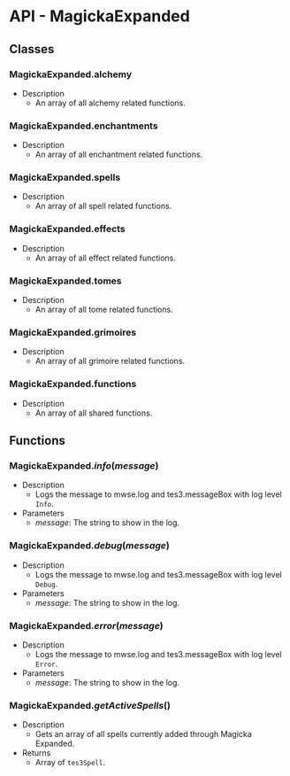 # API - MagickaExpanded  
## Classes
### MagickaExpanded.**alchemy**
   * Description
      * An array of all alchemy related functions.


### MagickaExpanded.**enchantments**
   * Description
      * An array of all enchantment related functions.


### MagickaExpanded.**spells**
   * Description
      * An array of all spell related functions.


### MagickaExpanded.**effects**
   * Description
      * An array of all effect related functions.


### MagickaExpanded.**tomes**
   * Description
      * An array of all tome related functions.


### MagickaExpanded.**grimoires**
   * Description
      * An array of all grimoire related functions.


### MagickaExpanded.**functions**
   * Description
      * An array of all shared functions.
      
## Functions
### MagickaExpanded.*info*(*message*)
   * Description
      * Logs the message to mwse.log and tes3.messageBox with log level `Info`.
   * Parameters
      * *message*: The string to show in the log.


### MagickaExpanded.*debug*(*message*)
   * Description
      * Logs the message to mwse.log and tes3.messageBox with log level `Debug`.
   * Parameters
      * *message*: The string to show in the log.


### MagickaExpanded.*error*(*message*)
   * Description
      * Logs the message to mwse.log and tes3.messageBox with log level `Error`.
   * Parameters
      * *message*: The string to show in the log.


### MagickaExpanded.*getActiveSpells*()
   * Description
      * Gets an array of all spells currently added through Magicka Expanded.
   * Returns
      * Array of `tes3Spell`.
